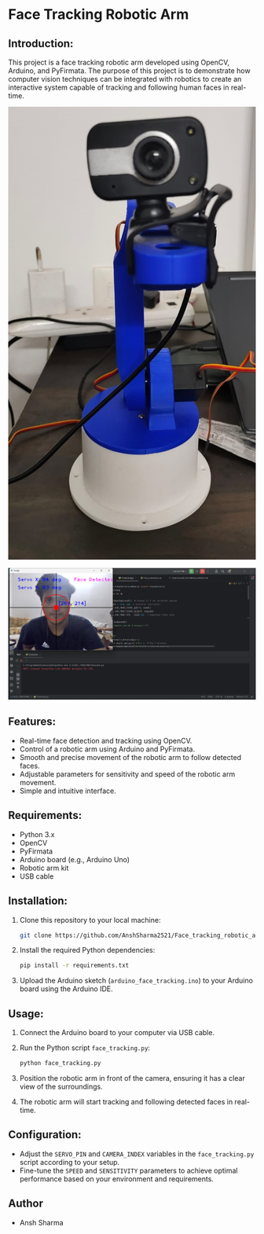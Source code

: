 

# Face Tracking Robotic Arm

## Introduction:
This project is a face tracking robotic arm developed using OpenCV, Arduino, and PyFirmata. The purpose of this project is to demonstrate how computer vision techniques can be integrated with robotics to create an interactive system capable of tracking and following human faces in real-time.

![IMG1](Img2.jpg)


![IMG2](img1.png)

## Features:
- Real-time face detection and tracking using OpenCV.
- Control of a robotic arm using Arduino and PyFirmata.
- Smooth and precise movement of the robotic arm to follow detected faces.
- Adjustable parameters for sensitivity and speed of the robotic arm movement.
- Simple and intuitive interface.

## Requirements:
- Python 3.x
- OpenCV
- PyFirmata
- Arduino board (e.g., Arduino Uno)
- Robotic arm kit
- USB cable

## Installation:
1. Clone this repository to your local machine:

    ```bash
    git clone https://github.com/AnshSharma2521/Face_tracking_robotic_arm.git
    ```

2. Install the required Python dependencies:

    ```bash
    pip install -r requirements.txt
    ```

3. Upload the Arduino sketch (`arduino_face_tracking.ino`) to your Arduino board using the Arduino IDE.

## Usage:
1. Connect the Arduino board to your computer via USB cable.
2. Run the Python script `face_tracking.py`:

    ```bash
    python face_tracking.py
    ```

3. Position the robotic arm in front of the camera, ensuring it has a clear view of the surroundings.
4. The robotic arm will start tracking and following detected faces in real-time.

## Configuration:
- Adjust the `SERVO_PIN` and `CAMERA_INDEX` variables in the `face_tracking.py` script according to your setup.
- Fine-tune the `SPEED` and `SENSITIVITY` parameters to achieve optimal performance based on your environment and requirements.

## Author
- Ansh Sharma

